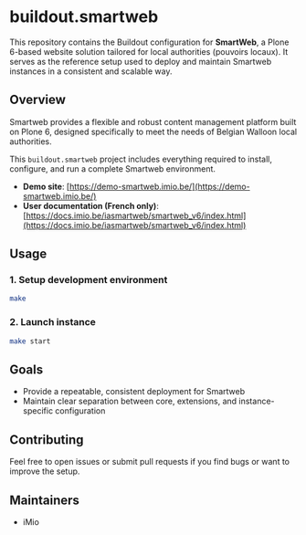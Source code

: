 # buildout.smartweb

This repository contains the Buildout configuration for **SmartWeb**, a Plone 6-based website solution tailored for local authorities (pouvoirs locaux). It serves as the reference setup used to deploy and maintain Smartweb instances in a consistent and scalable way.

## Overview

Smartweb provides a flexible and robust content management platform built on Plone 6, designed specifically to meet the needs of Belgian Walloon local authorities.

This `buildout.smartweb` project includes everything required to install, configure, and run a complete Smartweb environment.

- **Demo site**: [https://demo-smartweb.imio.be/](https://demo-smartweb.imio.be/)
- **User documentation (French only)**: [https://docs.imio.be/iasmartweb/smartweb_v6/index.html](https://docs.imio.be/iasmartweb/smartweb_v6/index.html)


## Usage

### 1. Setup development environment

```bash
make
```

### 2. Launch instance

```bash
make start
```

## Goals

- Provide a repeatable, consistent deployment for Smartweb
- Maintain clear separation between core, extensions, and instance-specific configuration

## Contributing

Feel free to open issues or submit pull requests if you find bugs or want to improve the setup.


## Maintainers

- iMio